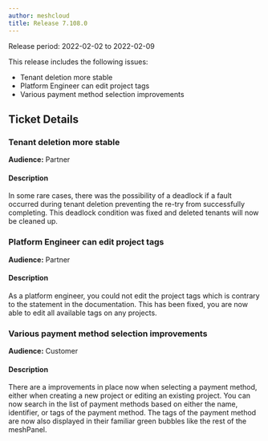 ```yaml
---
author: meshcloud
title: Release 7.108.0
---
```


Release period: 2022-02-02 to 2022-02-09

This release includes the following issues:
* Tenant deletion more stable
* Platform Engineer can edit project tags
* Various payment method selection improvements
<!--truncate-->

## Ticket Details
### Tenant deletion more stable
**Audience:** Partner<br>

#### Description
In some rare cases, there was the possibility of a deadlock if a fault occurred during tenant deletion
preventing the re-try from successfully completing.
This deadlock condition was fixed and deleted tenants will now be cleaned up.

### Platform Engineer can edit project tags
**Audience:** Partner<br>

#### Description
As a platform engineer, you could not edit the project tags which is contrary to the statement in the documentation. This has been fixed, you are now able to edit all available tags on any projects.

### Various payment method selection improvements
**Audience:** Customer<br>

#### Description
There are a improvements in place now when selecting a payment method,
either when creating a new project or editing an existing project.
You can now search in the list of payment methods based on either
the name, identifier, or tags of the payment method. The tags of
the payment method are now also displayed in their familiar green
bubbles like the rest of the meshPanel.

